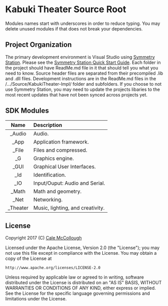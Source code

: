 # Kabuki Theater Source Root
Modules names start with underscores in order to reduce typing. You may delete unused modules if that does not break your dependencies.

## Project Organization
The primary development environment is Visual Studio using [Symmetry Station](https://github.com/Kabuki-Toolkit/SymmetryStation). Please see the [Symmetry Station Quick Start Guide](https://github.com/Kabuki-Toolkit/SymmetryStation/wiki/Quick-Start-Guide). Each folder in the project should have ReadMe.md file in it that should tell you what you need to know. Source header files are separated from their precompiled .lib and .dll files. Development instructions are in the ReadMe.md files in the /.../Source/KabukiTheater-Impl/ folder and subfolders. If you choose to not use Symmetry Station, you may need to update the projects libaries to the most recent updates that have not been synced across projects yet.

## SDK Modules
| Name     | Description |
|:--------:|:------------|
| _Audio   | Audio.|
| _App     | Application framework.|
| _File    | Files and compressed.|
| _G       | Graphics engine.|
| _GUI     | Graphical User Interfaces.|
| _Id      | Identification.|
| _IO      | Input/Ouput: Audio and Serial.|
| _Math    | Math and geometry.|
| _Net     | Networking.|
| _Theater | Music, lighting, and creativity.|

## License ##
Copyright 2017 (C) [Cale McCollough](mailto:calemccollough@gmail.com)

Licensed under the Apache License, Version 2.0 (the "License");
you may not use this file except in compliance with the License.
You may obtain a copy of the License at

    http://www.apache.org/licenses/LICENSE-2.0

Unless required by applicable law or agreed to in writing, software
distributed under the License is distributed on an "AS IS" BASIS,
WITHOUT WARRANTIES OR CONDITIONS OF ANY KIND, either express or implied.
See the License for the specific language governing permissions and
limitations under the License.

